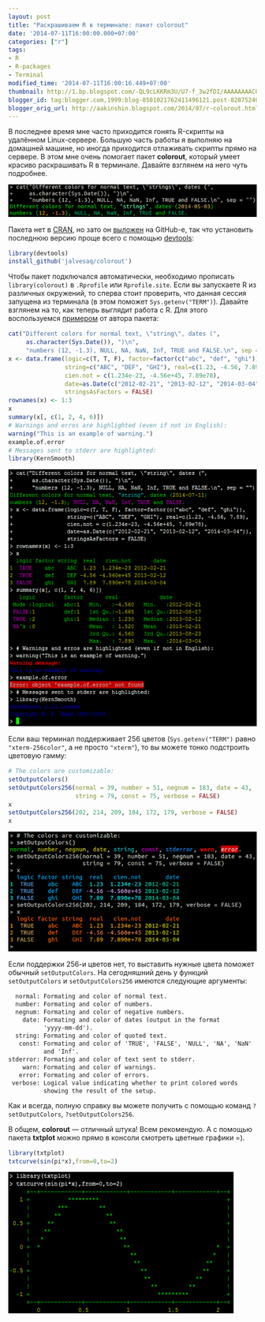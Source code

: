 ```yaml
---
layout: post
title: "Раскрашиваем R в терминале: пакет colorout"
date: '2014-07-11T16:00:00.000+07:00'
categories: ["r"]
tags:
- R
- R-packages
- Terminal
modified_time: '2014-07-11T16:00:16.449+07:00'
thumbnail: http://1.bp.blogspot.com/-QL9cLKKRm3U/U7-f_3w2fDI/AAAAAAAACO4/hpRJ5Hj8V6A/s72-c/screen1.png
blogger_id: tag:blogger.com,1999:blog-8501021762411496121.post-8287524006831594922
blogger_orig_url: http://aakinshin.blogspot.com/2014/07/r-colorout.html
---
```



В последнее время мне часто приходится гонять R-скрипты на удалённом Linux-сервере. Большую часть работы я выполняю на домашней машине, но иногда приходится отлаживать скрипты прямо на сервере. В этом мне очень помогает пакет **colorout**, который умеет красиво раскрашивать R в терминале. Давайте взглянем на него чуть подробнее.

<p class="center">
  <img src="/img/posts/r/colorout/screen1.png" />
</p>

<!--more-->

Пакета нет в [CRAN](http://cran.r-project.org/), но зато он [выложен]("https://github.com/jalvesaq/colorout) на GitHub-е, так что установить последнюю версию проще всего с помощью [devtools](http://cran.r-project.org/web/packages/devtools/index.html):

``` r
library(devtools)
install_github('jalvesaq/colorout')
```

Чтобы пакет подключался автоматически, необходимо прописать `library(colorout)` в `.Rprofile` или `Rprofile.site`. Если вы запускаете R из различных окружений, то сперва стоит проверить, что данная сессия запущена из терминала (в этом поможет `Sys.getenv("TERM")`). Давайте взглянем на то, как теперь выглядит работа с R. Для этого воспользуемся [примером](http://www.lepem.ufc.br/jaa/colorout.html) от автора пакета:

``` r
cat("Different colors for normal text, \"string\", dates (",
     as.character(Sys.Date()), ")\n",
     "numbers (12, -1.3), NULL, NA, NaN, Inf, TRUE and FALSE.\n", sep = "")
x <- data.frame(logic=c(T, T, F), factor=factor(c("abc", "def", "ghi")),
                string=c("ABC", "DEF", "GHI"), real=c(1.23, -4.56, 7.89),
                cien.not = c(1.234e-23, -4.56e+45, 7.89e78),
                date=as.Date(c("2012-02-21", "2013-02-12", "2014-03-04")),
                stringsAsFactors = FALSE)
rownames(x) <- 1:3
x
summary(x[, c(1, 2, 4, 6)])
# Warnings and erros are highlighted (even if not in English):
warning("This is an example of warning.")
example.of.error
# Messages sent to stderr are highlighted:
library(KernSmooth)
```

<p class="center">
  <img src="/img/posts/r/colorout/screen2.png" />
</p>

Если ваш терминал поддерживает 256 цветов (`Sys.getenv("TERM")` равно `"xterm-256color"`, а не просто `"xterm"`), то вы можете тонко подстроить цветовую гамму:

``` r
# The colors are customizable:
setOutputColors()
setOutputColors256(normal = 39, number = 51, negnum = 183, date = 43,
                   string = 79, const = 75, verbose = FALSE)
x
setOutputColors256(202, 214, 209, 184, 172, 179, verbose = FALSE)
x
```

<p class="center">
  <img src="/img/posts/r/colorout/screen3.png" />
</p>

Если поддержки 256-и цветов нет, то выставить нужные цвета поможет обычный `setOutputColors`. На сегодняшний день у функций `setOutputColors` и `setOutputColors256`
имеются следующие аргументы:

```
  normal: Formating and color of normal text.
  number: Formating and color of numbers.
  negnum: Formating and color of negative numbers.
    date: Formating and color of dates (output in the format
          'yyyy-mm-dd').
  string: Formating and color of quoted text.
   const: Formating and color of 'TRUE', 'FALSE', 'NULL', 'NA', 'NaN'
          and 'Inf'.
stderror: Formating and color of text sent to stderr.
    warn: Formating and color of warnings.
   error: Formating and color of errors.
 verbose: Logical value indicating whether to print colored words
          showing the result of the setup.
```

Как и всегда, полную справку вы можете получить с помощью команд `?setOutputColors`, `?setOutputColors256`.

В общем, **colorout** — отличный штука! Всем рекомендую. А с помощью пакета **txtplot** можно прямо в консоли смотреть цветные графики =).

``` r
library(txtplot)
txtcurve(sin(pi*x),from=0,to=2)
```

<p class="center">
  <img src="/img/posts/r/colorout/screen4.png" />
</p>
